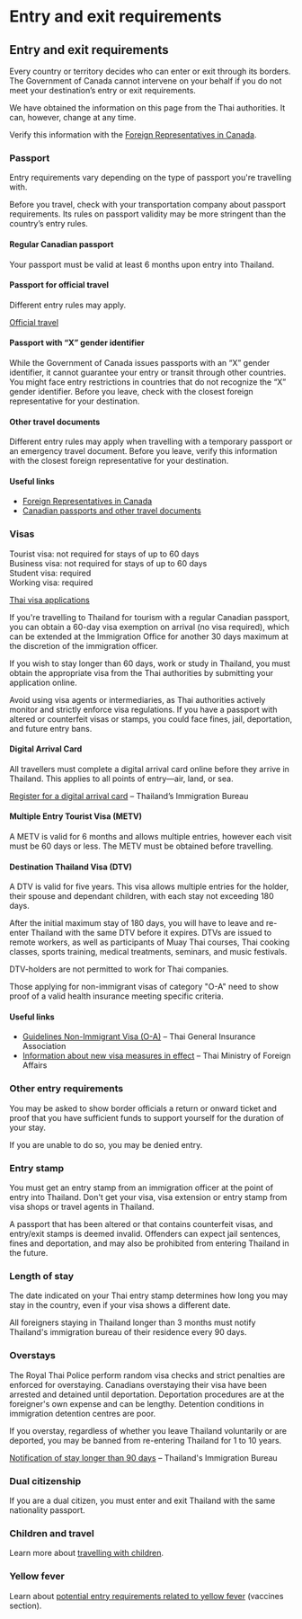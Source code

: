 # Entry and exit requirements

## Entry and exit requirements

Every country or territory decides who can enter or exit through its borders. The Government of Canada cannot intervene on your behalf if you do not meet your destination’s entry or exit requirements.

We have obtained the information on this page from the Thai authorities. It can, however, change at any time.

Verify this information with the [Foreign Representatives in Canada](https://www.international.gc.ca/protocol-protocole/reps.aspx?lang=eng).

### Passport

Entry requirements vary depending on the type of passport you're travelling with.

Before you travel, check with your transportation company about passport requirements. Its rules on passport validity may be more stringent than the country’s entry rules.

#### Regular Canadian passport

Your passport must be valid at least 6 months upon entry into Thailand.

#### Passport for official travel

Different entry rules may apply.

[Official travel](https://www.canada.ca/en/immigration-refugees-citizenship/services/canadian-passports/official-travel.html)

#### Passport with “X” gender identifier

While the Government of Canada issues passports with an “X” gender identifier, it cannot guarantee your entry or transit through other countries. You might face entry restrictions in countries that do not recognize the “X” gender identifier. Before you leave, check with the closest foreign representative for your destination.

#### Other travel documents

Different entry rules may apply when travelling with a temporary passport or an emergency travel document. Before you leave, verify this information with the closest foreign representative for your destination.

#### Useful links

* [Foreign Representatives in Canada](https://www.international.gc.ca/protocol-protocole/reps.aspx?lang=eng)
* [Canadian passports and other travel documents](http://www.canada.ca/passport)

### Visas

Tourist visa: not required for stays of up to 60 days   
Business visa: not required for stays of up to 60 days  
Student visa: required   
Working visa: required

[Thai visa applications](https://thaievisa.go.th/)

If you're travelling to Thailand for tourism with a regular Canadian passport, you can obtain a 60-day visa exemption on arrival (no visa required), which can be extended at the Immigration Office for another 30 days maximum at the discretion of the immigration officer.

If you wish to stay longer than 60 days, work or study in Thailand, you must obtain the appropriate visa from the Thai authorities by submitting your application online.

Avoid using visa agents or intermediaries, as Thai authorities actively monitor and strictly enforce visa regulations. If you have a passport with altered or counterfeit visas or stamps, you could face fines, jail, deportation, and future entry bans.

#### Digital Arrival Card

All travellers must complete a digital arrival card online before they arrive in Thailand. This applies to all points of entry—air, land, or sea.

[Register for a digital arrival card](https://tdac.immigration.go.th/) – Thailand’s Immigration Bureau

#### Multiple Entry Tourist Visa (METV)

A METV is valid for 6 months and allows multiple entries, however each visit must be 60 days or less. The METV must be obtained before travelling.

#### Destination Thailand Visa (DTV)

A DTV is valid for five years. This visa allows multiple entries for the holder, their spouse and dependant children, with each stay not exceeding 180 days.

After the initial maximum stay of 180 days, you will have to leave and re-enter Thailand with the same DTV before it expires. DTVs are issued to remote workers, as well as participants of Muay Thai courses, Thai cooking classes, sports training, medical treatments, seminars, and music festivals.

DTV-holders are not permitted to work for Thai companies.

Those applying for non-immigrant visas of category "O-A" need to show proof of a valid health insurance meeting specific criteria.

#### Useful links

* [Guidelines Non-Immigrant Visa (O-A)](http://longstay.tgia.org/guidelineoa) – Thai General Insurance Association
* [Information about new visa measures in effect](https://www.mfa.go.th/en/content/thailandnewvisa-en?page=5d5bd3da15e39c306002aaf9&menu=5d5bd3cb15e39c306002a9b0) – Thai Ministry of Foreign Affairs

### Other entry requirements

You may be asked to show border officials a return or onward ticket and proof that you have sufficient funds to support yourself for the duration of your stay.

If you are unable to do so, you may be denied entry.

### Entry stamp

You must get an entry stamp from an immigration officer at the point of entry into Thailand. Don't get your visa, visa extension or entry stamp from visa shops or travel agents in Thailand.

A passport that has been altered or that contains counterfeit visas, and entry/exit stamps is deemed invalid. Offenders can expect jail sentences, fines and deportation, and may also be prohibited from entering Thailand in the future.

### Length of stay

The date indicated on your Thai entry stamp determines how long you may stay in the country, even if your visa shows a different date.

All foreigners staying in Thailand longer than 3 months must notify Thailand's immigration bureau of their residence every 90 days.

### Overstays

The Royal Thai Police perform random visa checks and strict penalties are enforced for overstaying. Canadians overstaying their visa have been arrested and detained until deportation. Deportation procedures are at the foreigner's own expense and can be lengthy. Detention conditions in immigration detention centres are poor.

If you overstay, regardless of whether you leave Thailand voluntarily or are deported, you may be banned from re-entering Thailand for 1 to 10 years.

[Notification of stay longer than 90 days](https://www.immigration.go.th/en/?page_id=1666) – Thailand's Immigration Bureau

### Dual citizenship

If you are a dual citizen, you must enter and exit Thailand with the same nationality passport.

### Children and travel

Learn more about [travelling with children](http://travel.gc.ca/travelling/children).

### Yellow fever

Learn about [potential entry requirements related to yellow fever](#health) (vaccines section).
